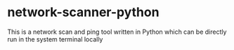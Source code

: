 # network-scanner-python
This is a network scan and ping tool written in Python which can be directly run in the system terminal locally

